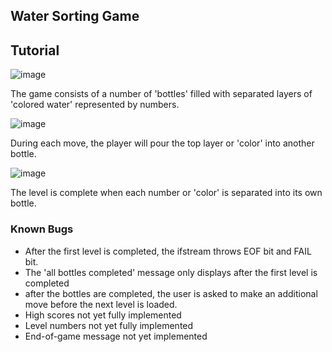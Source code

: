 ## Water Sorting Game
## Tutorial
![image](https://github.com/DanWritesSoftware/SortingGame/assets/140437904/077afb69-3243-4bb2-b3bf-9f5d66bd0580)

The game consists of a number of 'bottles' filled with separated layers of 'colored water' represented by numbers.

![image](https://github.com/DanWritesSoftware/SortingGame/assets/140437904/dca59ee0-e680-4396-ad57-b9a38f3c2a8a)

During each move, the player will pour the top layer or 'color' into another bottle.

![image](https://github.com/DanWritesSoftware/SortingGame/assets/140437904/4fcb5bfc-124e-41ef-834a-9828fbe592c9)

The level is complete when each number or 'color' is separated into its own bottle.

### Known Bugs
* After the first level is completed, the ifstream throws EOF bit and FAIL bit.
* The 'all bottles completed' message only displays after the first level is completed
* after the bottles are completed, the user is asked to make an additional move before the next level is loaded.
* High scores not yet fully implemented
* Level numbers not yet fully implemented
* End-of-game message not yet implemented
